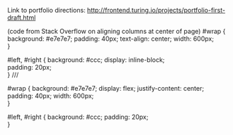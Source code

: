 Link to portfolio directions: http://frontend.turing.io/projects/portfolio-first-draft.html


(code from Stack Overflow on aligning columns at center of page)
#wrap {
    background: #e7e7e7;
    padding: 40px;
    text-align: center;
    width: 600px;  
}

#left, #right {
     background: #ccc;
     display: inline-block;    
     padding: 20px;   
}
///

#wrap {
    background: #e7e7e7;
    display: flex;
    justify-content: center;
    padding: 40px;
    width: 600px;  
}

#left, #right {
    background: #ccc;
    padding: 20px;   
}
